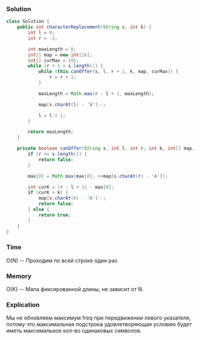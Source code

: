 ### Solution
```java
class Solution {
    public int characterReplacement(String s, int k) {
        int l = 0;
        int r = -1;

        int maxLength = 0;
        int[] map = new int[26];
        int[] curMax = {0};
        while (r + 1 < s.length()) {
            while (this.canOffer(s, l, r + 1, k, map, curMax)) {
                r = r + 1;
            }

            maxLength = Math.max(r - l + 1, maxLength);

            map[s.charAt(l) - 'A']--;

            l = l + 1;
        }

        return maxLength;
    }

    private boolean canOffer(String s, int l, int r, int k, int[] map, int[] max) {
        if (r >= s.length()) {
            return false;
        }

        max[0] = Math.max(max[0], ++map[s.charAt(r) - 'A']);

        int curK = (r - l + 1) - max[0];
        if (curK > k) {
            map[s.charAt(r) - 'A']--;
            return false;
        } else {
            return true;
        }
    }
}
```
### Time
O(N) -- Проходим по всей строке один раз 
### Memory
O(K) -- Мапа фиксированной длины, не зависит от N.
### Explication
Мы не обновляем максимум freq при передвижении левого указателя, потому что
максимальная подстрока удовлетворяющая условию будет иметь
максимальное кол-во одинаковых символов.

